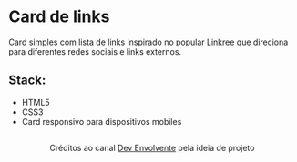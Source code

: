 # Card de links

Card simples com lista de links inspirado no popular [Linkree](https://linktr.ee/s/join-linktree-pro-for-free-ga?&utm_source=google&utm_medium=cpc&utm_campaign=BR_Always_On_Google_Search_Brand_Intent_Local_Exact&utm_term=linktree&utm_content=Always_On_BR_Google_Search_Brand_Intent_Local_Linktree_Exact&gad_source=1&gclid=CjwKCAiAmMC6BhA6EiwAdN5iLde63JwanOEfmI5ZdrRu5IpeYfm8fqmgl09azM2anvmsCvM-jcC2mBoCK20QAvD_BwE&gclsrc=aw.ds) que direciona para diferentes redes sociais e links externos.

## Stack:
- HTML5
- CSS3
- Card responsivo para dispositivos mobiles

##
<p align="center"> Créditos ao canal <a href="https://www.youtube.com/@devenvolvente7181">Dev Envolvente</a> pela ideia de projeto </p>
